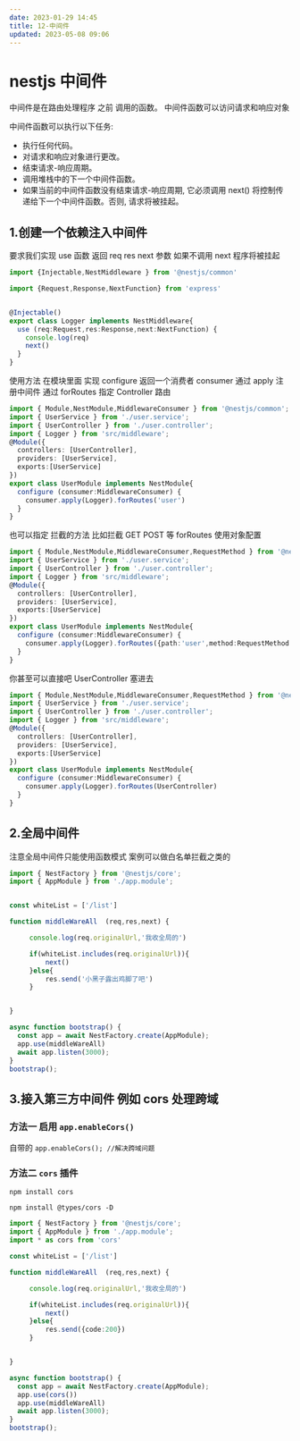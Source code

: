 ```yaml
---
date: 2023-01-29 14:45
title: 12-中间件
updated: 2023-05-08 09:06
---
```


# nestjs 中间件

中间件是在路由处理程序 之前 调用的函数。 中间件函数可以访问请求和响应对象

中间件函数可以执行以下任务:

- 执行任何代码。
- 对请求和响应对象进行更改。
- 结束请求-响应周期。
- 调用堆栈中的下一个中间件函数。
- 如果当前的中间件函数没有结束请求-响应周期, 它必须调用 next() 将控制传递给下一个中间件函数。否则, 请求将被挂起。

## 1.创建一个依赖注入中间件

要求我们实现 use 函数 返回 req res next 参数 如果不调用 next 程序将被挂起

```ts
import {Injectable,NestMiddleware } from '@nestjs/common'

import {Request,Response,NextFunction} from 'express'


@Injectable()
export class Logger implements NestMiddleware{
  use (req:Request,res:Response,next:NextFunction) {
    console.log(req)
    next()
  }
}
```

使用方法 在模块里面 实现 configure 返回一个消费者 consumer 通过 apply 注册中间件 通过 forRoutes 指定 Controller 路由

```ts
import { Module,NestModule,MiddlewareConsumer } from '@nestjs/common';
import { UserService } from './user.service';
import { UserController } from './user.controller';
import { Logger } from 'src/middleware';
@Module({
  controllers: [UserController],
  providers: [UserService],
  exports:[UserService]
})
export class UserModule implements NestModule{
  configure (consumer:MiddlewareConsumer) {
    consumer.apply(Logger).forRoutes('user')
  }
}
```

也可以指定 拦截的方法 比如拦截 GET POST 等 forRoutes 使用对象配置

```ts
import { Module,NestModule,MiddlewareConsumer,RequestMethod } from '@nestjs/common';
import { UserService } from './user.service';
import { UserController } from './user.controller';
import { Logger } from 'src/middleware';
@Module({
  controllers: [UserController],
  providers: [UserService],
  exports:[UserService]
})
export class UserModule implements NestModule{
  configure (consumer:MiddlewareConsumer) {
    consumer.apply(Logger).forRoutes({path:'user',method:RequestMethod.GET})
  }
}
```

你甚至可以直接吧 UserController 塞进去

```ts
import { Module,NestModule,MiddlewareConsumer,RequestMethod } from '@nestjs/common';
import { UserService } from './user.service';
import { UserController } from './user.controller';
import { Logger } from 'src/middleware';
@Module({
  controllers: [UserController],
  providers: [UserService],
  exports:[UserService]
})
export class UserModule implements NestModule{
  configure (consumer:MiddlewareConsumer) {
    consumer.apply(Logger).forRoutes(UserController)
  }
}
```

## 2.全局中间件

注意全局中间件只能使用函数模式 案例可以做白名单拦截之类的

```ts
import { NestFactory } from '@nestjs/core';
import { AppModule } from './app.module';


const whiteList = ['/list']

function middleWareAll  (req,res,next) {

     console.log(req.originalUrl,'我收全局的')

     if(whiteList.includes(req.originalUrl)){
         next()
     }else{
         res.send('小黑子露出鸡脚了吧')
     }


}

async function bootstrap() {
  const app = await NestFactory.create(AppModule);
  app.use(middleWareAll)
  await app.listen(3000);
}
bootstrap();
```

## 3.接入第三方中间件 例如 cors 处理跨域

### 方法一 启用 `app.enableCors()`

自带的 `app.enableCors(); //解决跨域问题`

### 方法二 `cors` 插件

`npm install cors`

`npm install @types/cors -D`

```ts
import { NestFactory } from '@nestjs/core';
import { AppModule } from './app.module';
import * as cors from 'cors'

const whiteList = ['/list']

function middleWareAll  (req,res,next) {

     console.log(req.originalUrl,'我收全局的')

     if(whiteList.includes(req.originalUrl)){
         next()
     }else{
         res.send({code:200})
     }


}

async function bootstrap() {
  const app = await NestFactory.create(AppModule);
  app.use(cors())
  app.use(middleWareAll)
  await app.listen(3000);
}
bootstrap();
```